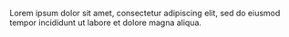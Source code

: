 <!-- ---
name: Sarah Johnson
image: images/photo.jpg
description: Lead Programmer
role: programmer
links:
  email: sarah.johnson@gmail.com
  twitter: sarahjohnson
--- -->

Lorem ipsum dolor sit amet, consectetur adipiscing elit, sed do eiusmod tempor incididunt ut labore et dolore magna aliqua.
